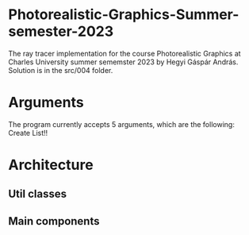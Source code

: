 # Photorealistic-Graphics-Summer-semester-2023
The ray tracer implementation for the course Photorealistic Graphics at Charles University summer sememster 2023 by Hegyi Gáspár András. Solution is in the src/004 folder.  


# Arguments 
The program currently accepts 5 arguments, which are the following:
Create List!!

# Architecture
 ## Util classes
 ## Main components
 
